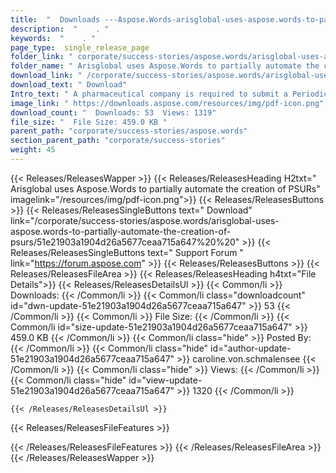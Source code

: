 ```yaml
---
title:  "  Downloads ---Aspose.Words-arisglobal-uses-aspose.words-to-partially-automate-the-creation-of-psurs . " 
description:  "    . " 
keywords:  "    . " 
page_type:  single_release_page
folder_link: " corporate/success-stories/aspose.words/arisglobal-uses-aspose.words-to-partially-automate-the-creation-of-psurs/"
folder_name: " Arisglobal uses Aspose.Words to partially automate the creation of PSURs"
download_link: " /corporate/success-stories/aspose.words/arisglobal-uses-aspose.words-to-partially-automate-the-creation-of-psurs/51e21903a1904d26a5677ceaa715a647"
download_text: " Download"
Intro_text: " A pharmaceutical company is required to submit a Periodic Safety Update Report (..."
image_link: " https://downloads.aspose.com/resources/img/pdf-icon.png"
download_count: "  Downloads: 53  Views: 1319"
file_size: "  File Size: 459.0 KB "
parent_path: "corporate/success-stories/aspose.words"
section_parent_path: "corporate/success-stories"
weight: 45 
---
```


{{< Releases/ReleasesWapper >}}
  {{< Releases/ReleasesHeading H2txt=" Arisglobal uses Aspose.Words to partially automate the creation of PSURs" imagelink="/resources/img/pdf-icon.png">}}
  {{< Releases/ReleasesButtons >}}
    {{< Releases/ReleasesSingleButtons text=" Download" link="/corporate/success-stories/aspose.words/arisglobal-uses-aspose.words-to-partially-automate-the-creation-of-psurs/51e21903a1904d26a5677ceaa715a647%20%20" >}}
    {{< Releases/ReleasesSingleButtons text=" Support Forum " link="https://forum.aspose.com" >}}
  {{< Releases/ReleasesButtons >}}
  {{< Releases/ReleasesFileArea >}}
    {{< Releases/ReleasesHeading h4txt="File Details">}}
    {{< Releases/ReleasesDetailsUl >}}
            {{< Common/li  >}} Downloads: {{< /Common/li >}} 
      {{< Common/li class="downloadcount" id="dwn-update-51e21903a1904d26a5677ceaa715a647" >}} 53 {{< /Common/li >}} 
      {{< Common/li  >}} File Size: {{< /Common/li >}} 
      {{< Common/li id="size-update-51e21903a1904d26a5677ceaa715a647" >}} 459.0 KB {{< /Common/li >}} 
      {{< Common/li  class="hide" >}} Posted By: {{< /Common/li >}} 
      {{< Common/li class="hide" id="author-update-51e21903a1904d26a5677ceaa715a647" >}} caroline.von.schmalensee {{< /Common/li >}} 
      {{< Common/li class="hide"  >}} Views: {{< /Common/li >}} 
      {{< Common/li class="hide" id="view-update-51e21903a1904d26a5677ceaa715a647" >}} 1320 {{< /Common/li >}} 

    {{< /Releases/ReleasesDetailsUl >}}

  {{< Releases/ReleasesFileFeatures >}}
      
  {{< /Releases/ReleasesFileFeatures >}}
 {{< /Releases/ReleasesFileArea >}}
{{< /Releases/ReleasesWapper >}}


